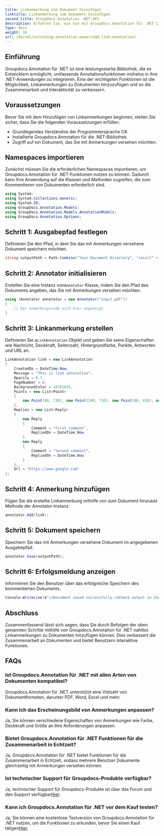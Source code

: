 ```yaml
---
title: Linkanmerkung zum Dokument hinzufügen
linktitle: Linkanmerkung zum Dokument hinzufügen
second_title: GroupDocs.Annotation .NET-API
description: Erfahren Sie, wie Sie mit Groupdocs.Annotation für .NET Linkanmerkungen zu Dokumenten hinzufügen. Verbessern Sie mühelos die Zusammenarbeit und Interaktivität.
type: docs
weight: 16
url: /de/net/unlocking-annotation-power/add-link-annotation/
---
```

## Einführung
Groupdocs.Annotation für .NET ist eine leistungsstarke Bibliothek, die es Entwicklern ermöglicht, umfassende Annotationsfunktionen mühelos in ihre .NET-Anwendungen zu integrieren. Eine der wichtigsten Funktionen ist die Möglichkeit, Linkanmerkungen zu Dokumenten hinzuzufügen und so die Zusammenarbeit und Interaktivität zu verbessern.
## Voraussetzungen
Bevor Sie mit dem Hinzufügen von Linkanmerkungen beginnen, stellen Sie sicher, dass Sie die folgenden Voraussetzungen erfüllen:
- Grundlegendes Verständnis der Programmiersprache C#.
- Installierte Groupdocs.Annotation für die .NET-Bibliothek.
- Zugriff auf ein Dokument, das Sie mit Anmerkungen versehen möchten.

## Namespaces importieren
Zunächst müssen Sie die erforderlichen Namespaces importieren, um Groupdocs.Annotation für .NET-Funktionen nutzen zu können. Dadurch kann Ihre Anwendung auf die Klassen und Methoden zugreifen, die zum Kommentieren von Dokumenten erforderlich sind.
```csharp
using System;
using System.Collections.Generic;
using System.IO;
using GroupDocs.Annotation.Models;
using GroupDocs.Annotation.Models.AnnotationModels;
using GroupDocs.Annotation.Options;
```
## Schritt 1: Ausgabepfad festlegen
Definieren Sie den Pfad, in dem Sie das mit Anmerkungen versehene Dokument speichern möchten.
```csharp
string outputPath = Path.Combine("Your Document Directory", "result" + Path.GetExtension("input.pdf"));
```
## Schritt 2: Annotator initialisieren
 Erstellen Sie eine Instanz von`Annotator` Klasse, indem Sie den Pfad des Dokuments angeben, das Sie mit Anmerkungen versehen möchten.
```csharp
using (Annotator annotator = new Annotator("input.pdf"))
{
    // Der Anmerkungscode wird hier angezeigt
}
```
## Schritt 3: Linkanmerkung erstellen
 Definieren Sie a`LinkAnnotation` Objekt und geben Sie seine Eigenschaften wie Nachricht, Deckkraft, Seitenzahl, Hintergrundfarbe, Punkte, Antworten und URL an.
```csharp
LinkAnnotation link = new LinkAnnotation
{
    CreatedOn = DateTime.Now,
    Message = "This is link annotation",
    Opacity = 0.7,
    PageNumber = 0,
    BackgroundColor = 16761035,
    Points = new List<Point>
    {
        new Point(80, 730), new Point(240, 730), new Point(80, 650), new Point(240, 650)
    },
    Replies = new List<Reply>
    {
        new Reply
        {
            Comment = "First comment",
            RepliedOn = DateTime.Now
        },
        new Reply
        {
            Comment = "Second comment",
            RepliedOn = DateTime.Now
        }
    },
    Url = "https://www.google.com"
};
```
## Schritt 4: Anmerkung hinzufügen
 Fügen Sie die erstellte Linkanmerkung mithilfe von zum Dokument hinzu`Add` Methode der Annotator-Instanz.
```csharp
annotator.Add(link);
```
## Schritt 5: Dokument speichern
Speichern Sie das mit Anmerkungen versehene Dokument im angegebenen Ausgabepfad.
```csharp
annotator.Save(outputPath);
```
## Schritt 6: Erfolgsmeldung anzeigen
Informieren Sie den Benutzer über das erfolgreiche Speichern des kommentierten Dokuments.
```csharp
Console.WriteLine($"\nDocument saved successfully.\nCheck output in {outputPath}.");
```

## Abschluss
Zusammenfassend lässt sich sagen, dass Sie durch Befolgen der oben genannten Schritte mithilfe von Groupdocs.Annotation für .NET nahtlos Linkanmerkungen zu Dokumenten hinzufügen können. Dies verbessert die Zusammenarbeit an Dokumenten und bietet Benutzern interaktive Funktionen.
## FAQs
### Ist Groupdocs.Annotation für .NET mit allen Arten von Dokumenten kompatibel?
Groupdocs.Annotation für .NET unterstützt eine Vielzahl von Dokumentformaten, darunter PDF, Word, Excel und mehr.
### Kann ich das Erscheinungsbild von Anmerkungen anpassen?
Ja, Sie können verschiedene Eigenschaften von Anmerkungen wie Farbe, Deckkraft und Größe an Ihre Anforderungen anpassen.
### Bietet Groupdocs.Annotation für .NET Funktionen für die Zusammenarbeit in Echtzeit?
Ja, Groupdocs.Annotation für .NET bietet Funktionen für die Zusammenarbeit in Echtzeit, sodass mehrere Benutzer Dokumente gleichzeitig mit Anmerkungen versehen können.
### Ist technischer Support für Groupdocs-Produkte verfügbar?
 Ja, technischer Support für Groupdocs-Produkte ist über das Forum und den Support verfügbar[Hier](https://forum.groupdocs.com/c/annotation/10).
### Kann ich Groupdocs.Annotation für .NET vor dem Kauf testen?
Ja, Sie können eine kostenlose Testversion von Groupdocs.Annotation für .NET nutzen, um die Funktionen zu erkunden, bevor Sie einen Kauf tätigen[Hier](https://purchase.groupdocs.com/temporary-license/).